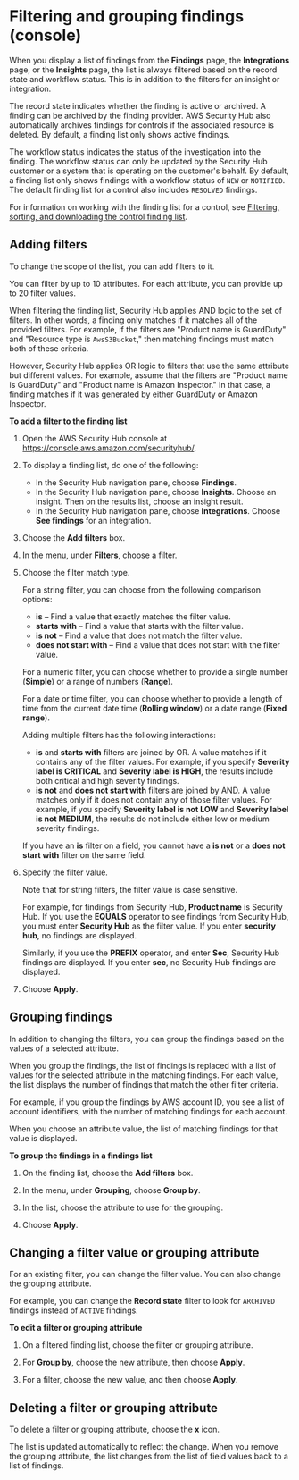 # Filtering and grouping findings \(console\)<a name="findings-filtering-grouping"></a>

When you display a list of findings from the **Findings** page, the **Integrations** page, or the **Insights** page, the list is always filtered based on the record state and workflow status\. This is in addition to the filters for an insight or integration\.

The record state indicates whether the finding is active or archived\. A finding can be archived by the finding provider\. AWS Security Hub also automatically archives findings for controls if the associated resource is deleted\. By default, a finding list only shows active findings\.

The workflow status indicates the status of the investigation into the finding\. The workflow status can only be updated by the Security Hub customer or a system that is operating on the customer's behalf\. By default, a finding list only shows findings with a workflow status of `NEW` or `NOTIFIED`\. The default finding list for a control also includes `RESOLVED` findings\.

For information on working with the finding list for a control, see [Filtering, sorting, and downloading the control finding list](control-finding-list.md)\.

## Adding filters<a name="finding-list-filters"></a>

To change the scope of the list, you can add filters to it\.

You can filter by up to 10 attributes\. For each attribute, you can provide up to 20 filter values\.

When filtering the finding list, Security Hub applies AND logic to the set of filters\. In other words, a finding only matches if it matches all of the provided filters\. For example, if the filters are "Product name is GuardDuty" and "Resource type is `AwsS3Bucket`," then matching findings must match both of these criteria\.

However, Security Hub applies OR logic to filters that use the same attribute but different values\. For example, assume that the filters are "Product name is GuardDuty" and "Product name is Amazon Inspector\." In that case, a finding matches if it was generated by either GuardDuty or Amazon Inspector\.

**To add a filter to the finding list**

1. Open the AWS Security Hub console at [https://console\.aws\.amazon\.com/securityhub/](https://console.aws.amazon.com/securityhub/)\.

1. To display a finding list, do one of the following:
   + In the Security Hub navigation pane, choose **Findings**\.
   + In the Security Hub navigation pane, choose **Insights**\. Choose an insight\. Then on the results list, choose an insight result\.
   + In the Security Hub navigation pane, choose **Integrations**\. Choose **See findings** for an integration\.

1. Choose the **Add filters** box\.

1. In the menu, under **Filters**, choose a filter\.

1. Choose the filter match type\.

   For a string filter, you can choose from the following comparison options:
   + **is** – Find a value that exactly matches the filter value\.
   + **starts with** – Find a value that starts with the filter value\.
   + **is not** – Find a value that does not match the filter value\.
   + **does not start with** – Find a value that does not start with the filter value\.

   For a numeric filter, you can choose whether to provide a single number \(**Simple**\) or a range of numbers \(**Range**\)\.

   For a date or time filter, you can choose whether to provide a length of time from the current date time \(**Rolling window**\) or a date range \(**Fixed range**\)\.

   Adding multiple filters has the following interactions:
   + **is** and **starts with** filters are joined by OR\. A value matches if it contains any of the filter values\. For example, if you specify **Severity label is CRITICAL** and **Severity label is HIGH**, the results include both critical and high severity findings\.
   + **is not** and **does not start with** filters are joined by AND\. A value matches only if it does not contain any of those filter values\. For example, if you specify **Severity label is not LOW** and **Severity label is not MEDIUM**, the results do not include either low or medium severity findings\.

   If you have an **is** filter on a field, you cannot have a **is not** or a **does not start with** filter on the same field\.

1. Specify the filter value\.

   Note that for string filters, the filter value is case sensitive\.

   For example, for findings from Security Hub, **Product name** is Security Hub\. If you use the **EQUALS** operator to see findings from Security Hub, you must enter **Security Hub** as the filter value\. If you enter **security hub**, no findings are displayed\.

   Similarly, if you use the **PREFIX** operator, and enter **Sec**, Security Hub findings are displayed\. If you enter **sec**, no Security Hub findings are displayed\.

1. Choose **Apply**\.

## Grouping findings<a name="finding-list-grouping"></a>

In addition to changing the filters, you can group the findings based on the values of a selected attribute\.

When you group the findings, the list of findings is replaced with a list of values for the selected attribute in the matching findings\. For each value, the list displays the number of findings that match the other filter criteria\.

For example, if you group the findings by AWS account ID, you see a list of account identifiers, with the number of matching findings for each account\.

When you choose an attribute value, the list of matching findings for that value is displayed\.

**To group the findings in a findings list**

1. On the finding list, choose the **Add filters** box\.

1. In the menu, under **Grouping**, choose **Group by**\.

1. In the list, choose the attribute to use for the grouping\.

1. Choose **Apply**\.

## Changing a filter value or grouping attribute<a name="finding-list-change-filter-value"></a>

For an existing filter, you can change the filter value\. You can also change the grouping attribute\.

For example, you can change the **Record state** filter to look for `ARCHIVED` findings instead of `ACTIVE` findings\.

**To edit a filter or grouping attribute**

1. On a filtered finding list, choose the filter or grouping attribute\.

1. For **Group by**, choose the new attribute, then choose **Apply**\.

1. For a filter, choose the new value, and then choose **Apply**\.

## Deleting a filter or grouping attribute<a name="finding-list-delete-filter"></a>

To delete a filter or grouping attribute, choose the **x** icon\.

The list is updated automatically to reflect the change\. When you remove the grouping attribute, the list changes from the list of field values back to a list of findings\.